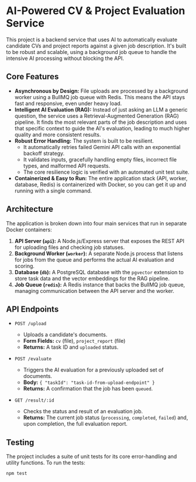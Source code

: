 # AI-Powered CV & Project Evaluation Service

This project is a backend service that uses AI to automatically evaluate candidate CVs and project reports against a given job description. It's built to be robust and scalable, using a background job queue to handle the intensive AI processing without blocking the API.

## Core Features

-   **Asynchronous by Design:** File uploads are processed by a background worker using a BullMQ job queue with Redis. This means the API stays fast and responsive, even under heavy load.
-   **Intelligent AI Evaluation (RAG):** Instead of just asking an LLM a generic question, the service uses a Retrieval-Augmented Generation (RAG) pipeline. It finds the most relevant parts of the job description and uses that specific context to guide the AI's evaluation, leading to much higher quality and more consistent results.
-   **Robust Error Handling:** The system is built to be resilient.
    -   It automatically retries failed Gemini API calls with an exponential backoff strategy.
    -   It validates inputs, gracefully handling empty files, incorrect file types, and malformed API requests.
    -   The core resilience logic is verified with an automated unit test suite.
-   **Containerized & Easy to Run:** The entire application stack (API, worker, database, Redis) is containerized with Docker, so you can get it up and running with a single command.

## Architecture

The application is broken down into four main services that run in separate Docker containers:

1.  **API Server (`api`):** A Node.js/Express server that exposes the REST API for uploading files and checking job statuses.
2.  **Background Worker (`worker`):** A separate Node.js process that listens for jobs from the queue and performs the actual AI evaluation and scoring.
3.  **Database (`db`):** A PostgreSQL database with the `pgvector` extension to store task data and the vector embeddings for the RAG pipeline.
4.  **Job Queue (`redis`):** A Redis instance that backs the BullMQ job queue, managing communication between the API server and the worker.

## API Endpoints

-   `POST /upload`
    -   Uploads a candidate's documents.
    -   **Form Fields:** `cv` (file), `project_report` (file)
    -   **Returns:** A task ID and `uploaded` status.

-   `POST /evaluate`
    -   Triggers the AI evaluation for a previously uploaded set of documents.
    -   **Body:** `{ "taskId": "task-id-from-upload-endpoint" }`
    -   **Returns:** A confirmation that the job has been `queued`.

-   `GET /result/:id`
    -   Checks the status and result of an evaluation job.
    -   **Returns:** The current job status (`processing`, `completed`, `failed`) and, upon completion, the full evaluation report.

## Testing

The project includes a suite of unit tests for its core error-handling and utility functions. To run the tests:

```bash
npm test
```
